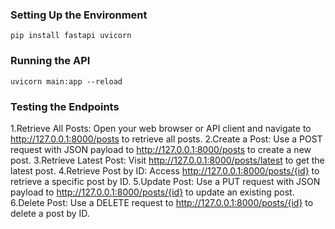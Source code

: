 ### Setting Up the Environment
`` pip install fastapi uvicorn ``

### Running the API
`` uvicorn main:app --reload ``

### Testing the Endpoints
<a>1.Retrieve All Posts: Open your web browser or API client and navigate to http://127.0.0.1:8000/posts to retrieve all posts.</a>
2.Create a Post: Use a POST request with JSON payload to http://127.0.0.1:8000/posts to create a new post.
3.Retrieve Latest Post: Visit http://127.0.0.1:8000/posts/latest to get the latest post.
4.Retrieve Post by ID: Access http://127.0.0.1:8000/posts/{id} to retrieve a specific post by ID.
5.Update Post: Use a PUT request with JSON payload to http://127.0.0.1:8000/posts/{id} to update an existing post.
6.Delete Post: Use a DELETE request to http://127.0.0.1:8000/posts/{id} to delete a post by ID.

